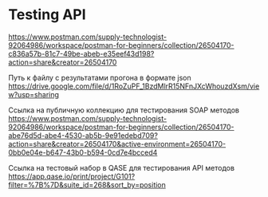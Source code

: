 # Testing API


https://www.postman.com/supply-technologist-92064986/workspace/postman-for-beginners/collection/26504170-c836a57b-81c7-49be-abeb-e35eef43d198?action=share&creator=26504170


Путь к файлу с результатами прогона в формате json  https://drive.google.com/file/d/1RoZuPF_1BzdMlrR15NFnJXcWhouzdXsm/view?usp=sharing


Ссылка на публичную коллекцию для тестирования SOAP методов
https://www.postman.com/supply-technologist-92064986/workspace/postman-for-beginners/collection/26504170-abe76d5d-abe4-4530-ab5b-9e91edebd709?action=share&creator=26504170&active-environment=26504170-0bb0e04e-b647-43b0-b594-0cd7e4bcced4


Ссылка на тестовый набор в QASE для тестирования API методов
https://app.qase.io/print/project/G101?filter=%7B%7D&suite_id=268&sort_by=position
